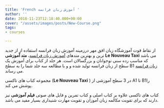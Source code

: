 ```yaml
---
title: 'French آموزش زبان فرانسه '
author: ''
date: 2018-11-23T12:18:40.000+00:00
cover: "/assets/images/posts/New-Course.png"
tags:
- courses

---
```

از نقاط قوت آموزشگاه زبان افق مهر درزمینه آموزش زبان فرانسه استفاده از از جدید ترین و بهترین متدهای [آموزش زبان فرانسه](http://rapidlearn.ir/category/%d8%a2%d9%85%d9%88%d8%b2%d8%b4-%d8%b2%d8%a8%d8%a7%d9%86-%d9%81%d8%b1%d8%a7%d9%86%d8%b3%d9%88%db%8c/)، **متد آموزشی Le Nouveau Taxi** می باشد که مناسب رده سنی نوجوانان و بزرگسالان است. هر جلد از کتاب برای آموزش یک سطح از زبان فرانسه تولید شده و و با مطالعه سه جلد شما را به سطح B1 [زبان فرانسه](http://rapidlearn.ir/category/%d8%a2%d9%85%d9%88%d8%b2%d8%b4-%d8%b2%d8%a8%d8%a7%d9%86-%d9%81%d8%b1%d8%a7%d9%86%d8%b3%d9%88%db%8c/) می رساند.

مجموعه کتاب های تاکسی (**Le Nouveau Taxi** ) در 3 سطح آموزشی از A1 تا B1را پوشش می کند.

کتاب های تاکسی علاوه بر کتاب اصلی و کتاب تمرین و فایل های صوتی **فیلم آموزشی** نیز دارند که برای تقویت مکالمه زبان آموزان و تقویت مهارت شنیداری بسیار مفید می باشد.